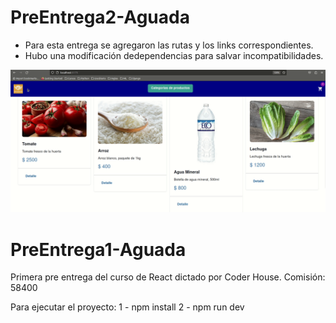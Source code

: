 # PreEntrega2-Aguada
- Para esta entrega se agregaron las rutas y los links correspondientes.
- Hubo una modificación dedependencias para salvar incompatibilidades.

![](./extern_resources/functionality.gif)


# PreEntrega1-Aguada
Primera pre entrega del curso de React dictado por Coder House. Comisión: 58400

Para ejecutar el proyecto:
1 - npm install
2 - npm run dev
